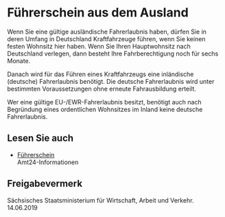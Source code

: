 # Führerschein aus dem Ausland

Wenn Sie eine gültige ausländische Fahrerlaubnis haben, dürfen Sie in deren Umfang in Deutschland Kraftfahrzeuge führen, wenn Sie keinen festen Wohnsitz hier haben. Wenn Sie Ihren Hauptwohnsitz nach Deutschland verlegen, dann besteht Ihre Fahrberechtigung noch für sechs Monate.

Danach wird für das Führen eines Kraftfahrzeugs eine inländische (deutsche) Fahrerlaubnis benötigt. Die deutsche Fahrerlaubnis wird unter bestimmten Voraussetzungen ohne erneute Fahrausbildung erteilt.

Wer eine gültige EU-/EWR-Fahrerlaubnis besitzt, benötigt auch nach Begründung eines ordentlichen Wohnsitzes im Inland keine deutsche Fahrerlaubnis.

## Lesen Sie auch

* [Führerschein](https://amt24dev.sachsen.de/zufi/lebenslagen/5000094)  
  Amt24-Informationen

## Freigabevermerk

Sächsisches Staatsministerium für Wirtschaft, Arbeit und Verkehr. 14.06.2019
